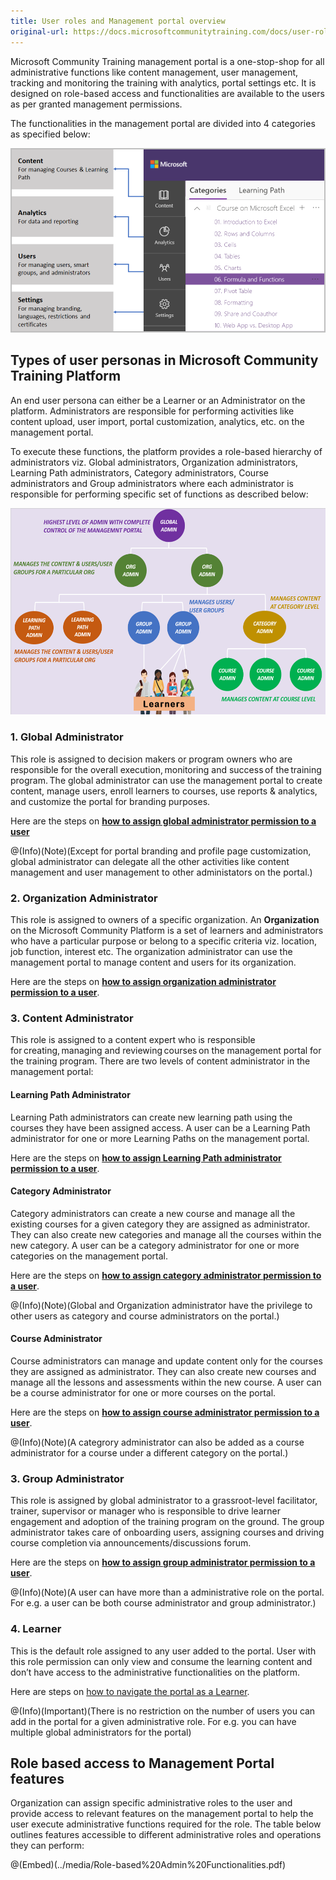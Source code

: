 ```yaml
---
title: User roles and Management portal overview
original-url: https://docs.microsoftcommunitytraining.com/docs/user-role-and-management-portal-overview
---
```

Microsoft Community Training management portal is a one-stop-shop for all administrative functions like content management, user management, tracking and monitoring the training with analytics, portal settings etc. It is designed on role-based access and functionalities are available to the users as per granted management permissions. 

The functionalities in the management portal are divided into 4 categories as specified below: 

![image.png](../media/image%28423%29.png)

## Types of user personas in Microsoft Community Training Platform

An end user persona can either be a Learner or an Administrator on the platform. Administrators are responsible for performing activities like content upload, user import, portal customization, analytics, etc. on the management portal. 

To execute these functions, the platform provides a role-based hierarchy of administrators viz. Global administrators, Organization administrators, Learning Path administrators, Category administrators, Course administrators and Group administrators where each administrator is responsible for performing specific set of functions as described below: 

![GetStarted - Role Hierarchy](../media/GetStarted%20-%20Role%20Hierarchy.png)

### 1. Global Administrator 

This role is assigned to decision makers or program owners who are responsible for the overall execution, monitoring and success of the training program. The global administrator can use the management portal to create content, manage users, enroll learners to courses, use reports & analytics, and customize the portal for branding purposes. 

Here are the steps on [**how to assign global administrator permission to a user**](https://docs.microsoftcommunitytraining.com/docs/add-an-administrator-to-the-portal#add-a-global-administrator-to-the-platform)

@(Info)(Note)(Except for portal branding and profile page customization, global administrator can delegate all the other activities like content management and user management to other administators on the portal.)

### 2. Organization Administrator
This role is assigned to owners of a specific organization. An **Organization** on the Microsoft Community Platform is a set of learners and administrators who have a particular purpose or belong to a specific criteria viz. location, job function, interest etc. The organization administrator can use the management portal to manage content and users for its organization. 

Here are the steps on [**how to assign organization administrator permission to a user**](https://docs.microsoftcommunitytraining.com/docs/add-an-administrtor-to-the-portal#add-an-organization-administrator-to-the-platform).
 
### 3. Content Administrator
This role is assigned to a content expert who is responsible for creating, managing and reviewing courses on the management portal for the training program. There are two levels of content administrator in the management portal: 
 
####  Learning Path Administrator 
Learning Path administrators can create new learning path using the courses they have been assigned access. A user can be a Learning Path administrator for one or more Learning Paths on the management portal.

Here are the steps on [**how to assign Learning Path administrator permission to a user**](https://docs.microsoftcommunitytraining.com/docs/add-an-administrator-for-a-learning-path#steps-to-add-an-administrator-to-the-learning-path). 

#### Category Administrator
Category administrators can create a new course and manage all the existing courses for a given category they are assigned as administrator. They can also create new categories and manage all the courses within the new category. A user can be a category administrator for one or more categories on the management portal. 

Here are the steps on [**how to assign category administrator permission to a user**](https://docs.microsoftcommunitytraining.com/docs/add-an-administrator-for-a-course#add-a-category-administrator). 

@(Info)(Note)(Global and Organization administrator have the privilege to other users as category and course administrators on the portal.)

#### Course Administrator
Course administrators can manage and update content only for the courses they are assigned as administrator.  They can also create new courses and manage all the lessons and assessments within the new course. A user can be a course administrator for one or more courses on the portal. 

Here are the steps on [**how to assign course administrator permission to a user**](https://docs.microsoftcommunitytraining.com/docs/add-an-administrator-for-a-course#add-a-course-administrator).

@(Info)(Note)(A categrory administrator can also be added as a course administrator for a course under a different category on the portal.)

### 3.  Group Administrator

This role is assigned by global administrator to a grassroot-level facilitator, trainer, supervisor or manager who is responsible to drive learner engagement and adoption of the training program on the ground. The group administrator takes care of onboarding users, assigning courses and driving course completion via announcements/discussions forum. 

Here are the steps on [**how to assign group administrator permission to a user**](https://docs.microsoftcommunitytraining.com/docs/add-an-administrator-to-the-portal#add-a-group-administrator-to-the-platform). 

@(Info)(Note)(A user can have more than a administrative role on the portal. For e.g. a user can be both course administrator and group administrator.)

### 4. Learner

This is the default role assigned to any user added to the portal. User with this role permission can only view and consume the learning content and don’t have access to the administrative functionalities on the platform. 

Here are steps on [how to navigate the portal as a Learner](/v1/docs/web-app).

@(Info)(Important)(There is no restriction on the number of users you can add in the portal for a given administrative role. For e.g. you can have multiple global administrators for the portal)
 
## Role based access to Management Portal features

Organization can assign specific administrative roles to the user and provide access to relevant features on the management portal to help the user execute administrative functions required for the role. The table below outlines features accessible to different administrative roles and operations they can perform:


@(Embed)(../media/Role-based%20Admin%20Functionalities.pdf)
